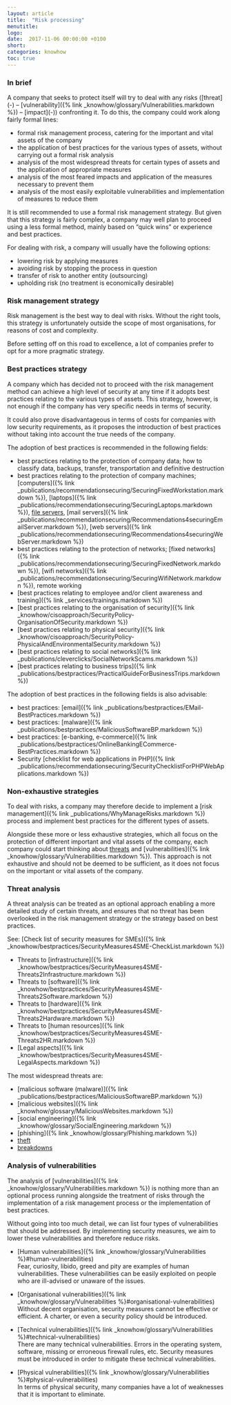 ```yaml
---
layout: article
title:  "Risk processing"
menutitle:
logo:
date:  2017-11-06 00:00:00 +0100
short:
categories: knowhow
toc: true
---
```


<h3 class="titre-page" id="in-brief">In brief</h3>
A company that seeks to protect itself will try to deal with any risks ([threat](-) – [vulnerability]({% link _knowhow/glossary/Vulnerabilities.markdown %}) – [impact](-)) confronting it. To do this, the company could work along fairly formal lines:

* formal risk management process, catering for the important and vital assets of the company
* the application of best practices for the various types of assets, without carrying out a formal risk analysis
* analysis of the most widespread threats for certain types of assets and the application of appropriate measures
* analysis of the most feared impacts and application of the measures necessary to prevent them
* analysis of the most easily exploitable vulnerabilities and implementation of measures to reduce them

It is still recommended to use a formal risk management strategy. But given that this strategy is fairly complex, a company may well plan to proceed using a less formal method, mainly based on “quick wins” or experience and best practices.

For dealing with risk, a company will usually have the following options:

* lowering risk by applying measures
* avoiding risk by stopping the process in question
* transfer of risk to another entity (outsourcing)
* upholding risk (no treatment is economically desirable)

<h3 class="titre-page" id="in-brief">Risk management strategy</h3>
Risk management is the best way to deal with risks. Without the right tools, this strategy is unfortunately outside the scope of most organisations, for reasons of cost and complexity.

Before setting off on this road to excellence, a lot of companies prefer to opt for a more pragmatic strategy.

<h3 class="titre-page" id="in-brief">Best practices strategy</h3>
A company which has decided not to proceed with the risk management method can achieve a high level of security at any time if it adopts best practices relating to the various types of assets. This strategy, however, is not enough if the company has very specific needs in terms of security.

It could also prove disadvantageous in terms of costs for companies with low security requirements, as it proposes the introduction of best practices without taking into account the true needs of the company.

The adoption of best practices is recommended in the following fields:

* best practices relating to the protection of company data; how to classify data, backups, transfer, transportation and definitive destruction
* best practices relating to the protection of company machines; [computers]({% link _publications/recommendationsecuring/SecuringFixedWorkstation.markdown %}), [laptops]({% link _publications/recommendationsecuring/SecuringLaptops.markdown %}), [file servers](-), [mail servers]({% link _publications/recommendationsecuring/Recommendations4securingEmailServer.markdown %}), [web servers]({% link _publications/recommendationsecuring/Recommendations4securingWebServer.markdown %})
* best practices relating to the protection of networks; [fixed networks]({% link _publications/recommendationsecuring/SecuringFixedNetwork.markdown %}), [wifi networks]({% link _publications/recommendationsecuring/SecuringWifiNetwork.markdown %}), remote working
* [best practices relating to employee and/or client awareness and training]({% link _services/trainings.markdown %})
* [best practices relating to the organisation of security]({% link _knowhow/cisoapproach/SecurityPolicy-OrganisationOfSecurity.markdown %})
* [best practices relating to physical security]({% link _knowhow/cisoapproach/SecurityPolicy-PhysicalAndEnvironmentalSecurity.markdown %})
* [best practices relating to social networks]({% link _publications/cleverclicks/SocialNetworkScams.markdown %})
* [best practices relating to business trips]({% link _publications/bestpractices/PracticalGuideForBusinessTrips.markdown %})

The adoption of best practices in the following fields is also advisable:

* best practices: [email]({% link _publications/bestpractices/EMail-BestPractices.markdown %})
* best practices: [malware]({% link _publications/bestpractices/MaliciousSoftwareBP.markdown %})
* best practices: [e-banking, e-commerce]({% link _publications/bestpractices/OnlineBankingECommerce-BestPractices.markdown %})
* Security [checklist for web applications in PHP]({% link _publications/recommendationsecuring/SecurityChecklistForPHPWebApplications.markdown %})

<h3 class="titre-page" id="in-brief">Non-exhaustive strategies</h3>
To deal with risks, a company may therefore decide to implement a [risk management]({% link _publications/WhyManageRisks.markdown %}) process and implement best practices for the different types of assets.

Alongside these more or less exhaustive strategies, which all focus on the protection of different important and vital assets of the company, each company could start thinking about [threats](-) and [vulnerabilities]({% link _knowhow/glossary/Vulnerabilities.markdown %}). This approach is not exhaustive and should not be deemed to be sufficient, as it does not focus on the important or vital assets of the company.

<h3 class="titre-page" id="in-brief">Threat analysis</h3>
A threat analysis can be treated as an optional approach enabling a more detailed study of certain threats, and ensures that no threat has been overlooked in the risk management strategy or the strategy based on best practices.

See: [Check list of security measures for SMEs]({% link _knowhow/bestpractices/SecurityMeasures4SME-CheckList.markdown %})

* Threats to [infrastructure]({% link _knowhow/bestpractices/SecurityMeasures4SME-Threats2Infrastructure.markdown %})
* Threats to [software]({% link _knowhow/bestpractices/SecurityMeasures4SME-Threats2Software.markdown  %})
* Threats to [hardware]({% link _knowhow/bestpractices/SecurityMeasures4SME-Threats2Hardware.markdown  %})
* Threats to [human resources]({% link _knowhow/bestpractices/SecurityMeasures4SME-Threats2HR.markdown %})
* [Legal aspects]({% link _knowhow/bestpractices/SecurityMeasures4SME-LegalAspects.markdown %})

The most widespread threats are:

* [malicious software (malware)]({% link _publications/bestpractices/MaliciousSoftwareBP.markdown %})
* [malicious websites]({% link _knowhow/glossary/MaliciousWebsites.markdown %})
* [social engineering]({% link _knowhow/glossary/SocialEngineering.markdown %})
* [phishing]({% link _knowhow/glossary/Phishing.markdown %})
* [theft](-)
* [breakdowns](-)

<h3 class="titre-page" id="in-brief">Analysis of vulnerabilities</h3>

The analysis of [vulnerabilities]({% link _knowhow/glossary/Vulnerabilities.markdown %}) is nothing more than an optional process running alongside the treatment of risks through the implementation of a risk management process or the implementation of best practices.

Without going into too much detail, we can list four types of vulnerabilities that should be addressed. By implementing security measures, we aim to lower these vulnerabilities and therefore reduce risks.

* [Human vulnerabilities]({% link _knowhow/glossary/Vulnerabilities %}\#human-vulnerabilities)<br />
  Fear, curiosity, libido, greed and pity are examples of human vulnerabilities. These vulnerabilities can be easily exploited on people who are ill-advised or unaware of the issues.

* [Organisational vulnerabilities]({% link _knowhow/glossary/Vulnerabilities %}\#organisational-vulnerabilities)<br />
  Without decent organisation, security measures cannot be effective or efficient. A charter, or even a security policy should be introduced.

* [Technical vulnerabilities]({% link _knowhow/glossary/Vulnerabilities %}\#technical-vulnerabilities)<br />
  There are many technical vulnerabilities. Errors in the operating system, software, missing or erroneous firewall rules, etc. Security measures must be introduced in order to mitigate these technical vulnerabilities.

* [Physical vulnerabilities]({% link _knowhow/glossary/Vulnerabilities %}\#physical-vulnerabilities)<br />
  In terms of physical security, many companies have a lot of weaknesses that it is important to eliminate.
